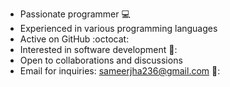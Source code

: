 * Passionate programmer 💻
* Experienced in various programming languages 
* Active on GitHub :octocat:
* Interested in software development 🚀:
* Open to collaborations and discussions
* Email for inquiries: sameerjha236@gmail.com 📧:
